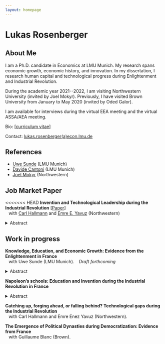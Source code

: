 ```yaml
---
layout: homepage
---
```


# Lukas Rosenberger

## About Me

I am a Ph.D. candidate in Economics at LMU Munich. My research spans economic growth, economic history, and innovation. 
In my dissertation, I research human capital and technological progress during Enlightenment and Industrial Revolution.

During the academic year 2021--2022, I am visiting Northwestern University (invited by Joel Mokyr). Previously, I have visited Brown University from January to May 2020 (invited by Oded Galor).

I am available for interviews during the virtual EEA meeting and the virtual ASSA/AEA meeting. 

Bio: [[curriculum vitae](https://lukasrosenberger.github.io/academic/download/CV_Lukas_Rosenberger.pdf)]

Contact: [lukas.rosenberger(a)econ.lmu.de](mailto:lukas.rosenberger@econ.lmu.de)

<!--
In my dissertation, I tackle the question "Why isn't the whole world developed?" from the perspective of Europe: How did Europe become developed in the first place? In the context of France in the Enlightenment and Industrial Revolution, I establish novel facts which inform leading growth theories and big debates in economic history. 
-->


## References

- [Uwe Sunde](https://sites.google.com/view/uwesunde/home?authuser=0) (LMU Munich)
- [Davide Cantoni](http://davidecantoni.net/index.html) (LMU Munich)
- [Joel Mokyr](https://sites.northwestern.edu/jmokyr/) (Northwestern)

<!-- - [Fabian Waldinger](https://www.fabianwaldinger.com/) (LMU Munich) -->

<!---
## Research Interests

- **Primary:** &ensp;   economic growth, economic history
- **Secondary:** &ensp;  innovation, comparative development, political economy
- **Topics:** &ensp;  technological progress, human capital, industrial revolution

[[PDF](link)]  
-->

## Job Market Paper

<<<<<<< HEAD
**Invention and Technological Leadership during the Industrial Revolution** [[Paper](https://lukasrosenberger.github.io/academic/download/JMP_Lukas_Rosenberger.pdf)] 
  <br>
  &ensp;   with [Carl Hallmann](https://economics.northwestern.edu/people/graduate/index.html#H) and [Emre E. Yavuz](https://economics.northwestern.edu/people/graduate/index.html#Y) (Northwestern)
  <details>   
  <summary>Abstract</summary>  

This paper provides the first empirical cross-country evidence on inventive activity during the Industrial Revolution.
Idiosyncrasies in the French historic patent law allow us to compare invention rates in Britain and France across sectors based on French patent data from 1791 to 1855.
Our key result is a robust, positive association of invention rates in Britain and France at the sectoral level. Furthermore, we provide the first quantitative evidence on technological leadership in invention at the sectoral level. 
The evidence informs a debate about whether the acceleration of technological progress during the Industrial Revolution mainly was a British or a European achievement, which has implications for theories of growth and innovation. 
  <br> 
  &nbsp;
  </details>  


## Work in progress

**Knowledge, Education, and Economic Growth: Evidence from the Enlightenment in France**
  <br>
  &ensp; with Uwe Sunde (LMU Munich). &ensp; *Draft forthcoming* 
  <details>   
  <summary>Abstract</summary>  

  This paper advances and empirically establishes the hypothesis that economic growth depends on the interaction between two dimensions of productive knowledge: knowledge embodied in people (human capital) and codified knowledge (non-rival ideas). France in the Enlightenment provides a unique historical setting that allows disentangling variation in both dimensions of productive knowledge to identify their interaction. We collected novel data on the establishment and curriculum of all public secondary schools in France from 1500 to 1800. The empirical strategy exploits historically predetermined spatial variation in education and time variation of Enlightenment that made codified knowledge widely available. We provide four key results. First, we trace the geography of schools and a scientific curriculum to historical factors going back to the late-Roman period and religious competition during the sixteenth century. Second, we show that cities with scientific education exhibited a greater demand for codified knowledge during the Enlightenment, as measured by subscriptions to the newly available Encyclopedia. Third, we show that the availability of codified knowledge increased the demand for scientific education, as reflected in enrolment in scientific subjects at schools of the revolutionary period. Forth, we document that education was instrumental for adopting codified knowledge as proxied by subsequent economic growth and innovation patents. The evidence is consistent with the view that human capital acquired in schools provided students with a "scientific literacy" necessary to utilize the ideas which spread during the industrial Enlightenment. 
  <br> 
  &nbsp;
  </details>  


**Napoleon’s schools: Education and Invention during the Industrial Revolution in France**
  <details>   
  <summary>Abstract</summary>  
Was math and science education relevant for invention during the first Industrial Revolution? 
This paper uses a quasi-natural experiment in France to estimate the causal effect of higher secondary school education in math and science on invention between 1800 and 1850. 
In the French Revolution, all public secondary schools in France were closed down and their endowments expropriated.
During Napoleon's reign, schools and curriculum were re-instated but with a different geographic allocation.
On the regional level, I find a positive education--invention gradient. Regions with high-quality math and science education had substantially higher patenting than regions with little math and science, while regions without math and science had less patenting overall. 
On the town level, I can estimate the causal effect of gaining or losing math and science education by combining two elements: (i) Instrumenting education as of 1789 based on plausibly exogenous historical determinants and (ii) conditioning on the presence or absence of this education after Napoleon to control for the endogeneity of current education. 

 and
  <br> 
  &nbsp;
  </details>  


**Catching up, forging ahead, or falling behind? Technological gaps during the Industrial Revolution**
  <br>
  &ensp; with Carl Hallmann and Emre Enez Yavuz (Northwestern).  



**The Emergence of Political Dynasties during Democratization: Evidence from France**
  <br>
  &ensp;  with Guillaume Blanc (Brown). 


  <p>&nbsp;</p>
  <p>&nbsp;</p>

<!--

## Papers

  [[PDF](http://papers.nips.cc/paper/9216-learning-to-self-train-for-semi-supervised-few-shot-classification.pdf)] [[Code](https://github.com/xinzheli1217/learning-to-self-train)]

## News

- **[Feb. 2020]** Our paper about incremental learning is accepted to [CVPR 2020](http://cvpr2020.thecvf.com/).
- **[Feb. 2020]** We will host the [ACM Multimedia Asia 2020](https://mmasia2020.org/) conference in Singapore!
- **[Sept. 2019]** Our paper about few-shot learning is accepted to [NeurIPS 2019](https://nips.cc/Conferences/2019).
- **[Mar. 2019]** Our paper about few-shot learning is accepted to [CVPR 2019](http://cvpr2019.thecvf.com/).
-->
